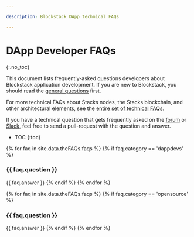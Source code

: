 ```yaml
---

description: Blockstack DApp technical FAQs

---
```

# DApp Developer FAQs
{:.no_toc}

This document lists frequently-asked questions developers about Blockstack application development. If you are new to Blockstack, you should read the [general questions]({{site.baseurl}}/faqs/allFAQs.html) first.

For more technical FAQs about Stacks nodes, the Stacks blockchain, and other architectural elements, see the [entire set of technical FAQs]({{site.baseurl}}/core/faq_technical.html).

If you have a technical question that gets frequently asked on the
[forum](https://forum.blockstack.org) or [Slack](https://blockstack.slack.com),
feel free to send a pull-request with the question and answer.

* TOC
{:toc}

{% for faq in site.data.theFAQs.faqs %}
   {% if faq.category == 'dappdevs' %}
### {{ faq.question }}
{{ faq.answer }}
  {% endif %}
{% endfor %}

{% for faq in site.data.theFAQs.faqs %}
   {% if faq.category == 'opensource' %}
### {{ faq.question }}
{{ faq.answer }}
  {% endif %}
{% endfor %}
